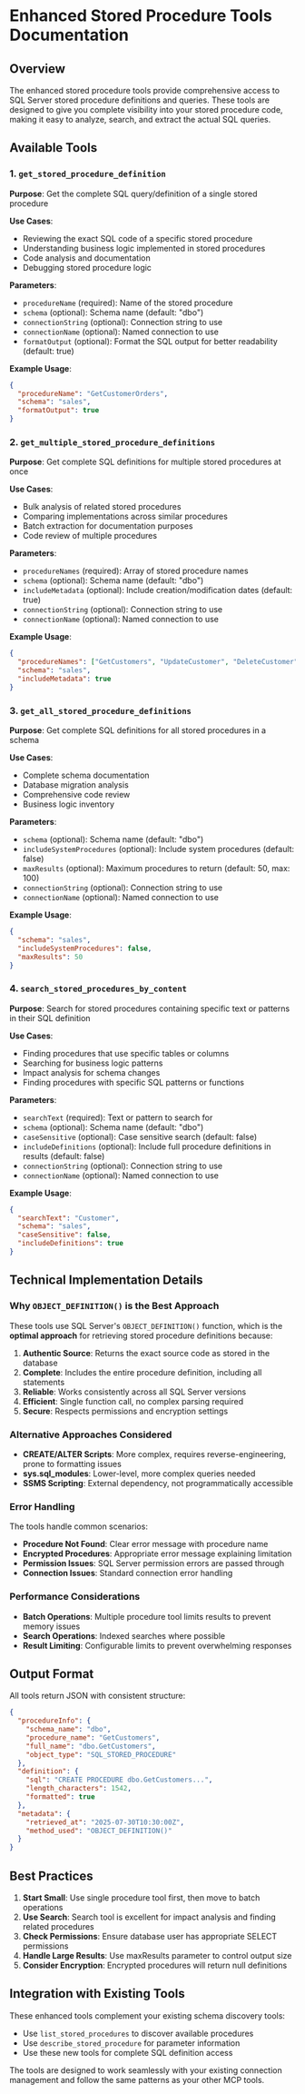 # Enhanced Stored Procedure Tools Documentation

## Overview

The enhanced stored procedure tools provide comprehensive access to SQL Server stored procedure definitions and queries. These tools are designed to give you complete visibility into your stored procedure code, making it easy to analyze, search, and extract the actual SQL queries.

## Available Tools

### 1. `get_stored_procedure_definition`

**Purpose**: Get the complete SQL query/definition of a single stored procedure

**Use Cases**:

- Reviewing the exact SQL code of a specific stored procedure
- Understanding business logic implemented in stored procedures
- Code analysis and documentation
- Debugging stored procedure logic

**Parameters**:

- `procedureName` (required): Name of the stored procedure
- `schema` (optional): Schema name (default: "dbo")
- `connectionString` (optional): Connection string to use
- `connectionName` (optional): Named connection to use
- `formatOutput` (optional): Format the SQL output for better readability (default: true)

**Example Usage**:

```json
{
  "procedureName": "GetCustomerOrders",
  "schema": "sales",
  "formatOutput": true
}
```

### 2. `get_multiple_stored_procedure_definitions`

**Purpose**: Get complete SQL definitions for multiple stored procedures at once

**Use Cases**:

- Bulk analysis of related stored procedures
- Comparing implementations across similar procedures
- Batch extraction for documentation purposes
- Code review of multiple procedures

**Parameters**:

- `procedureNames` (required): Array of stored procedure names
- `schema` (optional): Schema name (default: "dbo")
- `includeMetadata` (optional): Include creation/modification dates (default: true)
- `connectionString` (optional): Connection string to use
- `connectionName` (optional): Named connection to use

**Example Usage**:

```json
{
  "procedureNames": ["GetCustomers", "UpdateCustomer", "DeleteCustomer"],
  "schema": "sales",
  "includeMetadata": true
}
```

### 3. `get_all_stored_procedure_definitions`

**Purpose**: Get complete SQL definitions for all stored procedures in a schema

**Use Cases**:

- Complete schema documentation
- Database migration analysis
- Comprehensive code review
- Business logic inventory

**Parameters**:

- `schema` (optional): Schema name (default: "dbo")
- `includeSystemProcedures` (optional): Include system procedures (default: false)
- `maxResults` (optional): Maximum procedures to return (default: 50, max: 100)
- `connectionString` (optional): Connection string to use
- `connectionName` (optional): Named connection to use

**Example Usage**:

```json
{
  "schema": "sales",
  "includeSystemProcedures": false,
  "maxResults": 50
}
```

### 4. `search_stored_procedures_by_content`

**Purpose**: Search for stored procedures containing specific text or patterns in their SQL definition

**Use Cases**:

- Finding procedures that use specific tables or columns
- Searching for business logic patterns
- Impact analysis for schema changes
- Finding procedures with specific SQL patterns or functions

**Parameters**:

- `searchText` (required): Text or pattern to search for
- `schema` (optional): Schema name (default: "dbo")
- `caseSensitive` (optional): Case sensitive search (default: false)
- `includeDefinitions` (optional): Include full procedure definitions in results (default: false)
- `connectionString` (optional): Connection string to use
- `connectionName` (optional): Named connection to use

**Example Usage**:

```json
{
  "searchText": "Customer",
  "schema": "sales",
  "caseSensitive": false,
  "includeDefinitions": true
}
```

## Technical Implementation Details

### Why `OBJECT_DEFINITION()` is the Best Approach

These tools use SQL Server's `OBJECT_DEFINITION()` function, which is the **optimal approach** for retrieving stored procedure definitions because:

1. **Authentic Source**: Returns the exact source code as stored in the database
2. **Complete**: Includes the entire procedure definition, including all statements
3. **Reliable**: Works consistently across all SQL Server versions
4. **Efficient**: Single function call, no complex parsing required
5. **Secure**: Respects permissions and encryption settings

### Alternative Approaches Considered

- **CREATE/ALTER Scripts**: More complex, requires reverse-engineering, prone to formatting issues
- **sys.sql_modules**: Lower-level, more complex queries needed
- **SSMS Scripting**: External dependency, not programmatically accessible

### Error Handling

The tools handle common scenarios:

- **Procedure Not Found**: Clear error message with procedure name
- **Encrypted Procedures**: Appropriate error message explaining limitation
- **Permission Issues**: SQL Server permission errors are passed through
- **Connection Issues**: Standard connection error handling

### Performance Considerations

- **Batch Operations**: Multiple procedure tool limits results to prevent memory issues
- **Search Operations**: Indexed searches where possible
- **Result Limiting**: Configurable limits to prevent overwhelming responses

## Output Format

All tools return JSON with consistent structure:

```json
{
  "procedureInfo": {
    "schema_name": "dbo",
    "procedure_name": "GetCustomers",
    "full_name": "dbo.GetCustomers",
    "object_type": "SQL_STORED_PROCEDURE"
  },
  "definition": {
    "sql": "CREATE PROCEDURE dbo.GetCustomers...",
    "length_characters": 1542,
    "formatted": true
  },
  "metadata": {
    "retrieved_at": "2025-07-30T10:30:00Z",
    "method_used": "OBJECT_DEFINITION()"
  }
}
```

## Best Practices

1. **Start Small**: Use single procedure tool first, then move to batch operations
2. **Use Search**: Search tool is excellent for impact analysis and finding related procedures
3. **Check Permissions**: Ensure database user has appropriate SELECT permissions
4. **Handle Large Results**: Use maxResults parameter to control output size
5. **Consider Encryption**: Encrypted procedures will return null definitions

## Integration with Existing Tools

These enhanced tools complement your existing schema discovery tools:

- Use `list_stored_procedures` to discover available procedures
- Use `describe_stored_procedure` for parameter information
- Use these new tools for complete SQL definition access

The tools are designed to work seamlessly with your existing connection management and follow the same patterns as your other MCP tools.
